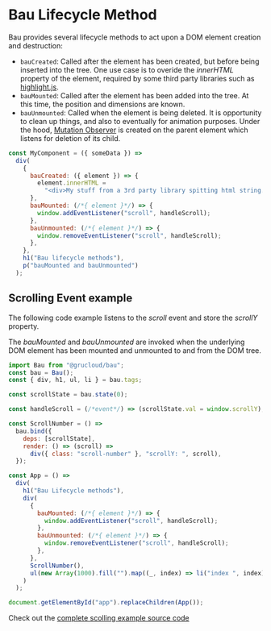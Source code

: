 # Bau Lifecycle Method

Bau provides several lifecycle methods to act upon a DOM element creation and destruction:

- `bauCreated`: Called after the element has been created, but before being inserted into the tree. One use case is to overide the _innerHTML_ property of the element, required by some third party libraries such as [highlight.js](https://highlightjs.org/).
- `bauMounted`: Called after the element has been added into the tree. At this time, the position and dimensions are known.
- `bauUnmounted`: Called when the element is being deleted. It is opportunity to clean up things, and also to eventually for animation purposes. Under the hood, [Mutation Observer](https://developer.mozilla.org/en-US/docs/Web/API/MutationObserver) is created on the parent element which listens for deletion of its child.

```js
const MyComponent = ({ someData }) =>
  div(
    {
      bauCreated: ({ element }) => {
        element.innerHTML =
          "<div>My stuff from a 3rd party library spitting html string.</div>";
      },
      bauMounted: (/*{ element }*/) => {
        window.addEventListener("scroll", handleScroll);
      },
      bauUnmounted: (/*{ element }*/) => {
        window.removeEventListener("scroll", handleScroll);
      },
    },
    h1("Bau lifecycle methods"),
    p("bauMounted and bauUnmounted")
  );
```

## Scrolling Event example

The following code example listens to the _scroll_ event and store the _scrollY_ property.

The _bauMounted_ and _bauUnmounted_ are invoked when the underlying DOM element has been mounted and unmounted to and from the DOM tree.

```js
import Bau from "@grucloud/bau";
const bau = Bau();
const { div, h1, ul, li } = bau.tags;

const scrollState = bau.state(0);

const handleScroll = (/*event*/) => (scrollState.val = window.scrollY);

const ScrollNumber = () =>
  bau.bind({
    deps: [scrollState],
    render: () => (scroll) =>
      div({ class: "scroll-number" }, "scrollY: ", scroll),
  });

const App = () =>
  div(
    h1("Bau Lifecycle methods"),
    div(
      {
        bauMounted: (/*{ element }*/) => {
          window.addEventListener("scroll", handleScroll);
        },
        bauUnmounted: (/*{ element }*/) => {
          window.removeEventListener("scroll", handleScroll);
        },
      },
      ScrollNumber(),
      ul(new Array(1000).fill("").map((_, index) => li("index ", index)))
    )
  );

document.getElementById("app").replaceChildren(App());
```

Check out the [complete scolling example source code](../examples/lifecycle)
